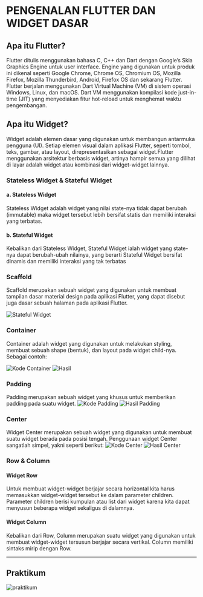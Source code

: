 # PENGENALAN FLUTTER DAN WIDGET DASAR

## Apa itu Flutter?

Flutter ditulis menggunakan bahasa C, C++ dan Dart dengan Google’s Skia Graphics Engine untuk user interface. Engine yang digunakan untuk produk ini dikenal seperti Google Chrome, Chrome OS, Chromium OS, Mozilla Firefox, Mozilla Thunderbird, Android, Firefox OS dan sekarang Flutter. Flutter berjalan menggunakan Dart Virtual Machine (VM) di sistem operasi Windows, Linux, dan macOS. Dart VM menggunakan kompilasi kode just-in-time (JIT) yang menyediakan fitur hot-reload untuk menghemat waktu pengembangan.

## Apa itu Widget?

Widget adalah elemen dasar yang digunakan untuk membangun antarmuka pengguna (UI). Setiap elemen visual dalam aplikasi Flutter, seperti tombol, teks, gambar, atau layout, direpresentasikan sebagai widget.Flutter menggunakan arsitektur berbasis widget, artinya hampir semua yang dilihat di layar adalah widget atau kombinasi dari widget-widget lainnya.

### Stateless Widget & Stateful Widget
#### a. Stateless Widget
Stateless Widget adalah widget yang nilai state-nya tidak dapat berubah (immutable) maka widget tersebut lebih bersifat statis dan memiliki interaksi yang terbatas.

#### b. Stateful Widget
Kebalikan dari Stateless Widget, Stateful Widget ialah widget yang state-nya dapat berubah-ubah nilainya, yang berarti Stateful Widget bersifat dinamis dan memiliki interaksi yang tak terbatas

### Scaffold
Scaffold merupakan sebuah widget yang digunakan untuk membuat tampilan dasar material design pada aplikasi Flutter, yang dapat disebut juga dasar sebuah halaman pada aplikasi Flutter.

![Stateful Widget](<Dok/1.png>)

### Container
Container adalah widget yang digunakan untuk melakukan styling, membuat sebuah shape (bentuk), dan layout pada widget child-nya. Sebagai contoh:

![Kode Container](Dok/2.png)
![Hasil](Dok/3.png)

### Padding
Padding merupakan sebuah widget yang khusus untuk memberikan padding pada suatu widget.
![Kode Padding](Dok/4.png)
![Hasil Padding](Dok/5.png)

### Center
Widget Center merupakan sebuah widget yang digunakan untuk membuat suatu widget berada pada posisi tengah. Penggunaan widget Center sangatlah simpel, yakni seperti berikut:
![Kode Center](Dok/6.png)
![Hasil Center](Dok/7.png)

### Row & Column
#### Widget Row
Untuk membuat widget-widget berjajar secara horizontal kita harus memasukkan widget-widget tersebut ke dalam parameter children. Parameter children berisi kumpulan atau list dari widget karena kita dapat menyusun beberapa widget sekaligus di dalamnya.
#### Widget Column
Kebalikan dari Row, Column merupakan suatu widget yang digunakan untuk membuat widget-widget tersusun berjajar secara vertikal. Column memiliki sintaks mirip dengan Row.

___



## Praktikum

![praktikum](Dok/prak.png)